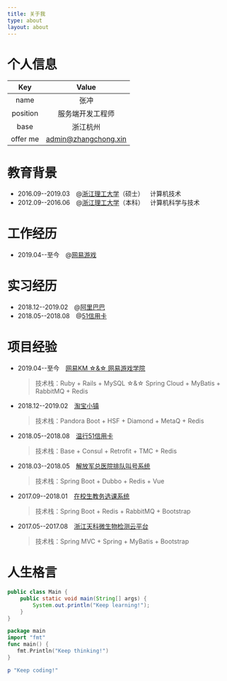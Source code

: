 ```yaml
---
title: 关于我
type: about
layout: about
---
```


# 个人信息
 Key       |  Value
 :--------:|:--------------------:
 name      |  张冲
 position  |  服务端开发工程师
 base      |  浙江杭州
 offer me  |  admin@zhangchong.xin

# 教育背景
- 2016.09--2019.03&emsp;@[浙江理工大学](http://www.zstu.edu.cn)（硕士）&emsp;计算机技术
- 2012.09--2016.06&emsp;@[浙江理工大学](http://www.zstu.edu.cn)（本科）&emsp;计算机科学与技术

# 工作经历
- 2019.04--至今&emsp;@[网易游戏](https://game.163.com)

# 实习经历
- 2018.12--2019.02&emsp;@[阿里巴巴](https://www.alibabagroup.com)
- 2018.05--2018.08&emsp;@[51信用卡](https://www.u51.com)

# 项目经验
- 2019.04--至今&emsp;[网易KM ☆&☆ 网易游戏学院](https://game.academy.163.com)
	> 技术栈：Ruby + Rails + MySQL ☆&☆ Spring Cloud + MyBatis + RabbitMQ + Redis
- 2018.12--2019.02&emsp;[淘宝小镇](https://taobao.yuntrial.com)
	> 技术栈：Pandora Boot + HSF + Diamond + MetaQ + Redis
- 2018.05--2018.08&emsp;[温行51信用卡](https://www.u51.com/credit/kaku/1876014.html)
	> 技术栈：Base + Consul + Retrofit + TMC + Redis
- 2018.03--2018.05&emsp;[解放军总医院排队叫号系统](http://www.301hospital.mil.cn)
	> 技术栈：Spring Boot + Dubbo + Redis + Vue
- 2017.09--2018.01&emsp;[在校生教务选课系统](http://www.chung.xin)
	> 技术栈：Spring Boot + Redis + RabbitMQ + Bootstrap
- 2017.05--2017.08&emsp;[浙江天科微生物检测云平台](http://www.tkgeneclub.com)
	> 技术栈：Spring MVC + Spring + MyBatis + Bootstrap

# 人生格言
```java
public class Main {
    public static void main(String[] args) {
        System.out.println("Keep learning!");
    }
}
```

```go
package main
import "fmt"
func main() {
   fmt.Println("Keep thinking!")
}
```

```ruby
p "Keep coding!"
```
